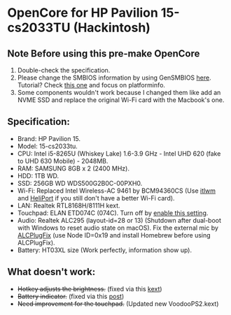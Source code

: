 # OpenCore for HP Pavilion 15-cs2033TU (Hackintosh)

## Note Before using this pre-make OpenCore

1. Double-check the specification.
2. Please change the SMBIOS information by using GenSMBIOS [here](https://github.com/corpnewt/GenSMBIOS). Tutorial? Check [this one](https://dortania.github.io/OpenCore-Install-Guide/config-laptop.plist/coffee-lake.html#platforminfo) and focus on platforminfo.
3. Some components wouldn't work because I changed them like add an NVME SSD and replace the original Wi-Fi card with the Macbook's one.

## Specification:

- Brand: HP Pavilion 15.
- Model: 15-cs2033tu.
- CPU: Intel i5-8265U (Whiskey Lake) 1.6-3.9 GHz - Intel UHD 620 (fake to UHD 630 Mobile) - 2048MB.
- RAM: SAMSUNG 8GB x 2 (2400 MHz).
- HDD: 1TB WD.
- SSD: 256GB WD WDS500G2B0C-00PXH0.
- Wi-Fi: Replaced Intel Wireless-AC 9461 by BCM94360CS (Use [itlwm](https://github.com/OpenIntelWireless/itlwm) and [HeliPort](https://github.com/OpenIntelWireless/HeliPort) if you still don't have a better Wi-Fi card).
- LAN: Realtek RTL8168H/8111H kext.
- Touchpad: ELAN ETD074C (074C). Turn off by [enable this setting](https://github.com/mwolfinspace/linhtinh_text/blob/e25d4a3f3e2b916a30fd4b3d12730581b68b27bf/assets/Screen%20Shot%202021-11-18%20at%2008.13.58.png).
- Audio: Realtek ALC295 (layout-id=28 or 13) (Shutdown after dual-boot with Windows to reset audio state on macOS). Fix the external mic by [ALCPlugFix](https://github.com/black-dragon74/ALCPlugFix-Swift) (use Node ID=0x19 and install Homebrew before using ALCPlugFix).
- Battery: HT03XL size (Work perfectly, information show up).

## What doesn't work:

- ~~Hotkey adjusts the brightness.~~ (fixed via this [kext](https://github.com/acidanthera/BrightnessKeys))
- ~~Battery indicator.~~ (fixed via this [post](https://www.reddit.com/r/hackintosh/comments/n2nvf8/ecenabler_no_more_acpi_patches_for_battery_sorta/))
- ~~Need improvement for the touchpad.~~ (Updated new VoodooPS2.kext)

